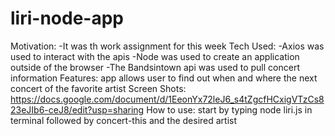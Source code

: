 # liri-node-app
  
Motivation:
-It was th work assignment for this week
Tech Used:
-Axios was used to interact with the apis 
-Node was used to create an application outside of the browser
-The Bandsintown api was used to pull concert information
Features:
app allows user to find out when and where the next concert of the favorite artist 
Screen Shots:
https://docs.google.com/document/d/1EeonYx72leJ6_s4tZgcfHCxigVTzCs823eJIb6-ceJ8/edit?usp=sharing
How to use:
start by typing node liri.js in terminal followed by concert-this and the desired artist

